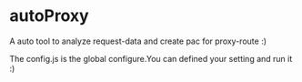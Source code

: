 # autoProxy
A auto tool to analyze request-data and create pac for proxy-route :)

The config.js is the global configure.You can defined your setting and run it :)
